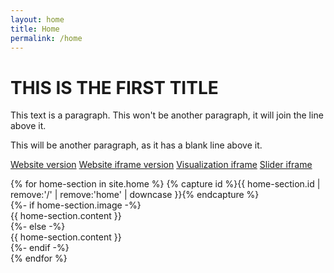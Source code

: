 ```yaml
---
layout: home
title: Home
permalink: /home
---
```


# THIS IS THE FIRST TITLE

This text is a paragraph.
This won't be another paragraph, it will join the line above it.

This will be another paragraph, as it has a blank line above it.

[Website version](https://towerbuilder.poderlatam.org/)
[Website iframe version](https://towerbuilder.poderlatam.org/?iframe)
[Visualization iframe](https://towerbuilder.poderlatam.org/iframe-visualization/)
[Slider iframe](https://towerbuilder.poderlatam.org/iframe-slider/)

<section class="">
  <div class="container">
    <div class="row w-100">
      <div class="col-lg-12">
        {% for home-section in site.home %}
        {% capture id %}{{ home-section.id | remove:'/' | remove:'home' | downcase }}{% endcapture %}
        <div class="section">
          <div class="container">
            <div class="row align-items-center">
              {%- if home-section.image -%}
              <div class="col-lg-5 col-md-5 col-sm-12">
                {{ home-section.content }}
              </div>
              <div class="col-lg-7 col-md-7 col-sm-12 text-center">
                <img data-src="{{ site.baseurl }}/assets/img/{{home-section.image}}" class="img-fluid">
              </div>
              {%- else -%}
              <div class="col-lg-12 col-md-12 col-sm-12 text-center">
                {{ home-section.content }}
              </div>
              {%- endif -%}
            </div>
          </div>
        </div>
        {% endfor %}
      </div>
    </div>
  </div>
</section>
